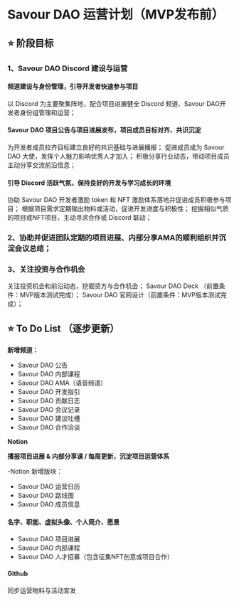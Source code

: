 # Savour DAO 运营计划（MVP发布前）

## ⭐️ 阶段目标

### 1、Savour DAO Discord 建设与运营

#### 频道建设与身份管理，引导开发者快速参与项目

以 Discord 为主要聚集阵地，配合项目进展健全 Discord 频道、Savour DAO开发者身份组管理和运营；

#### Savour DAO 项目公告与项目进展发布，项目成员目标对齐、共识沉淀

为开发者成员拉齐目标建立良好的共识基础与进展播报；
促进成员成为 Savour DAO 大使，发挥个人魅力影响优秀人才加入；
积极分享行业动态，带动项目成员主动分享交流前沿信息；

#### 引导 Discord 活跃气氛，保持良好的开发与学习成长的环境

协助 Savour DAO 开发者激励 token 和 NFT 激励体系落地并促进成员积极参与项目；
根据项目需求定期输出物料或活动，促进开发进度与积极性；
挖掘相似气质的项目或NFT项目，主动寻求合作或 Discord 联动；

### 2、协助并促进团队定期的项目进展、内部分享AMA的顺利组织并沉淀会议总结；

### 3、关注投资与合作机会

关注投资机会和前沿动态，挖掘资方与合作机会；
Savour DAO Deck （前置条件：MVP版本测试完成）；
Savour DAO 官网设计（前置条件：MVP版本测试完成）；


## ⭐️ To Do List （逐步更新）

**新增频道：**

- Savour DAO 公告
- Savour DAO 内部课程
- Savour DAO AMA（语音频道）
- Savour DAO 开发指引
- Savour DAO 贡献日志
- Savour DAO 会议记录
- Savour DAO 建议吐槽
- Savour DAO 合作洽谈

**Notion**

**播报项目进展 & 内部分享课 / 每周更新，沉淀项目运营体系**

-Notion 新增版块：

- Savour DAO 运营日历
- Savour DAO 路线图
- Savour DAO 成员信息

#### 名字、职能、虚拟头像、个人简介、愿景

- Savour DAO 项目进展
- Savour DAO 内部课程
- Savour DAO 人才招募（包含征集NFT创意或项目合作）

#### Github

同步运营物料与活动宣发
